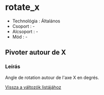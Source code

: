 # rotate\_x

* Technológia : Általános
* Csoport :  -
* Alcsoport : -
* Mód : -

## Pivoter autour de X

### Leírás

Angle de rotation autour de l'axe X en degrés.

[Vissza a változók listájához](/)

